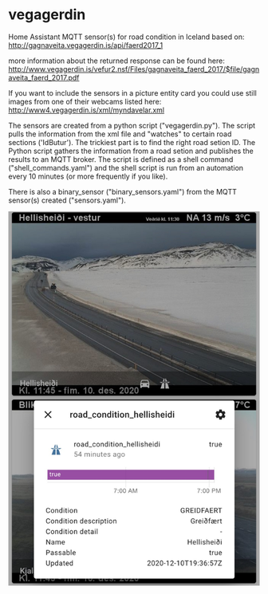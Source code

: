 # vegagerdin
Home Assistant MQTT sensor(s) for road condition in Iceland
based on:
http://gagnaveita.vegagerdin.is/api/faerd2017_1

more information about the returned response can be found here:
http://www.vegagerdin.is/vefur2.nsf/Files/gagnaveita_faerd_2017/$file/gagnaveita_faerd_2017.pdf

If you want to include the sensors in a picture entity card you could use still images from one of their webcams listed here:
http://www4.vegagerdin.is/xml/myndavelar.xml

The sensors are created from a python script ("vegagerdin.py"). The script pulls the information from the xml file and "watches" to certain road sections ('IdButur'). The trickiest part is to find the right road setion ID. The Python script gathers the information from a road setion and publishes the results to an MQTT broker. The script is defined as a shell command ("shell_commands.yaml") and the shell script is run from an automation every 10 minutes (or more frequently if you like).

There is also a binary_sensor ("binary_sensors.yaml") from the MQTT sensor(s) created ("sensors.yaml").


![GitHub Logo](/lovelace_hellisheidi.jpg)
